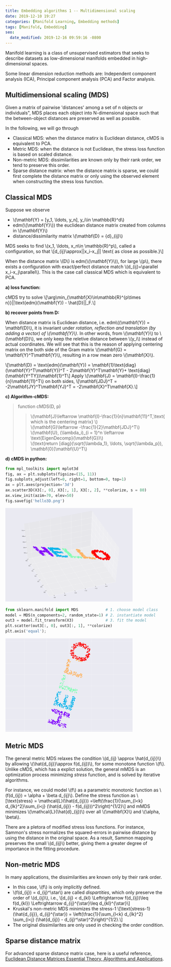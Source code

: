 ```yaml
---
title: Embedding algorithms 1 -- Multidimensional scaling
date: 2019-12-10 19:27
categories: [Manifold Learning, Embedding methods]
tags: [Manifold, Embedding]
seo:
  date_modified: 2019-12-16 09:59:16 -0800
---
```


Manifold learning is a class of unsupervised estimators that seeks to describe datasets as low-dimensional manifolds embedded in high-dimensional spaces. 

Some linear dimension reduction methods are: Independent component analysis (ICA), Principal component analysis (PCA)  and Factor analysis.

## Multidimensional scaling (MDS)
Given a matrix of pairwise 'distances' among a set of n objects or individuals", MDS places each object into N-dimensional space such that the between-object distances are preserved as well as possible.

In the following, we will go through 
- Classical MDS: when the distance matirx is Euclidean distance, cMDS is equivalent to PCA.
- Metric MDS: when the distance is not Euclidean, the stress loss function is based on scaled distance.
- Non-metric MDS: dissimilarities are known only by their rank order, we tend to preserve this order.
- Sparse distance matrix: when the distance matrix is sparse, we could first complete the distance matrix or only using the observed element when constructing the stress loss function.  

## Classical MDS

Suppose we observe
- \\(\mathbf{Y} = [y_1, \ldots, y_n], y_i\in \mathbb{R}^d\\)
- edm(\\(\mathbf{Y}\\)) the euclidean distance matrix created from columns in \\(\mathbf{Y}\\)
- distance/dissimilarity matrix \\(\mathbf{D} = \{d\}_{ij}\\)

MDS seeks to find \\(x_1, \ldots, x_n\in \mathbb{R}^p\\), called a configuration, so that
\\[d_{ij}\approx||x_i-x_j|| \text{ as close as possible.}\\]

When the distance matrix \\(D\\) is  edm(\\(\mathbf{Y}\\)), for large \\(p\\), there exists a configuration with exact/perfect distance match \\(d_{ij}=\parallel x_i-x_j\parallel\\). This is the case call classical MDS which is equivalent to PCA. 

**a) loss function:**

cMDS try to solve 
\\[\arg\min_{\mathbf{X}\in\mathbb{R}^{p\times n}}||\text{edm}(\mathbf{Y}) - \hat{D}||_F.\\]

**b) recover points from D:**

When distance matrix is Euclidean distance, i.e. edm\\((\mathbf{Y}) = \mathbf{D}\\), it is invariant under *rotation, reflection and translation (by adding a vector) of \\(\mathbf{Y}\\)*. In other words, from \\(\mathbf{Y}\\) to \\(\mathbf{D}\\), we only keep the reletive distance between \\(y_i\\) instead of actual coordinates. We will see that this is the reason of applying centering matrix on the both side of the Gram matrix \\(\mathbf{G} = \mathbf{Y}^T\mathbf{Y}\\), resulting in a row mean zero \\(\mathbf{X}\\).

\\[\mathbf{D} = \text{edm}(\mathbf{Y}) = \mathbf{1}\text{diag}(\mathbf{Y}^T\mathbf{Y})^T - 2\mathbf{Y}^T\mathbf{Y}+ \text{diag}(\mathbf{Y^TY})\mathbf{1}^T\\]
Apply \\(\mathbf{J} = \mathbf{I}-\frac{1}{n}\mathbf{11}^T\\) on both sides,
\\[\mathbf{JDJ}^T = -2\mathbf{JY}^T\mathbf{YJ}^T = -2\mathbf{X}^T\mathbf{X}.\\]



**c) Algorithm-cMDS:**
> function cMDS(D, p)
>> \\(\mathbf{J}\leftarrow \mathbf{I}-\frac{1}{n}\mathbf{11}^T,\text{ which is the centering matrix} \\)<br/> 
>> \\(\mathbf{G}\leftarrow -\frac{1}{2}\mathbf{JDJ}^T\\)<br/>
>> \\(\mathbf{U}, (\lambda_i)_{i = 1}^n \leftarrow \text{EigenDecomp}(\mathbf{G})\\)<br/>
>> \\(\text{return [diag}(\sqrt{\lambda_1}, \ldots, \sqrt{\lambda_p}), \mathbf{0}]\mathbf{U}^T\\)<br/>

**d) cMDS in python:**

```python
from mpl_toolkits import mplot3d
fig, ax = plt.subplots(figsize=(15, 11))
fig.subplots_adjust(left=0, right=1, bottom=0, top=1)
ax = plt.axes(projection='3d')
ax.scatter3D(X3[:, 0], X3[:, 1], X3[:, 2], **colorize, s = 80)
ax.view_init(azim=70, elev=50)
fig.savefig('hello3D.png')
```
<img src="/assets/img/sample/hello3D.png" alt="hello3D" width="400" class="center"/>

```python
from sklearn.manifold import MDS            # 1. choose model class
model = MDS(n_components=2, random_state=1) # 2. instantiate model
out3 = model.fit_transform(X3)              # 3. fit the model
plt.scatter(out3[:, 0], out3[:, 1], **colorize)
plt.axis('equal');
```

<img src="/assets/img/sample/hello2D.png" alt="hello3D" width="400" class="center"/>

## Metric MDS

The general metric MDS relaxes the condition \\(d_{ij} \approx \hat{d_{ij}}\\) by allowing \\(\hat{d_{ij}}\approx f(d_{ij})\\), for some monotone function \\(f\\). Unlike cMDS, which has a explict solution, the general mMDS is an optimization process minimizing *stress* function, and is solved by iterative algorithms.

For instance, we could model \\(f\\) as a parametric monotonic function as \\(f(d_{ij}) = \alpha + \beta d_{ij}\\). Define the stress function as
\\[\text{stress} = \mathcal{L}(\hat{d_{ij}}) =\left(\frac{1}{\sum_{l<k} d_{lk}^2}\sum_{i<j} (\hat{d_{ij}} - f(d_{ij}))^2\right)^{1/2}\\]
and mMDS minimizes \\(\mathcal{L}(\hat{d}_{ij})\\) over all \\(\mathbf{X}\\) and \\(\alpha, \beta\\).

There are a pletora of modified stress loss functions. For instance, Sammon's stress normalizes the squared-errors in pairwise distance by using the distance in the original space. As a result, Sammon mapping preserves the small \\(d_{ij}\\) better, giving them a greater degree of importance in the fitting procedure.


## Non-metric MDS

In many applications, the dissimilarities are known only by their rank order.
- In this case, \\(f\\) is only implicitly defined.
- \\(f(d_{ij}) = d_{ij}^\star\\) are called *dispartities*, which only preserve the order of \\(d_{ij}\\), i.e., 
\\[d_{ij} < d_{kl} \Leftrightarrow f(d_{ij})\leq f(d_{kl}) \Leftrightarrow d_{ij}^{\star}\leq d_{kl}^{\star}\\]
- Kruskal's non-metric MDS minimizes the stress-1
\\[\text{stress-1}(\hat{d_{ij}}, d_{ij}^{\star}) = \left(\frac{1}{\sum_{l<k} d_{lk}^2} \sum_{i<j} (\hat{d_{ij}} - d_{ij}^\star)^2\right)^{1/2}.\\]
- The original dissimilarites are only used in checking the order condition.



## Sparse distance matrix
For advanced sparse distance matrix case, here is a useful reference, 
[Euclidean Distance Matrices Essential Theory, Algorithms and Applications](https://arxiv.org/abs/1502.07541).